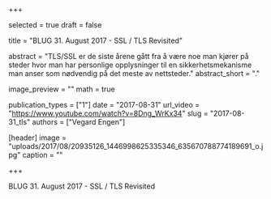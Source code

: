 +++

selected = true
draft = false

title = "BLUG 31. August 2017 - SSL / TLS Revisited"

abstract = "TLS/SSL er de siste årene gått fra å være noe man kjører på steder hvor man har personlige opplysninger til en sikkerhetsmekanisme man anser som nødvendig på det meste av nettsteder."
abstract_short = "."

image_preview = ""
math = true

publication_types = ["1"]
date = "2017-08-31"
url_video = "https://www.youtube.com/watch?v=8Dng_WrKx34"
slug = "2017-08-31_tls"
authors = ["Vegard Engen"]

[header]
image = "uploads/2017/08/20935126_1446998625335346_635670788774189691_o.jpg"
caption = ""

+++

BLUG 31. August 2017 - SSL / TLS Revisited